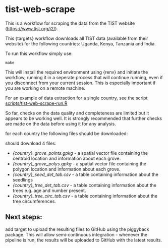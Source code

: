 
# tist-web-scrape

This is a workflow for scraping the data from the TIST website 
(https://www.tist.org/i2/). 

This {targets} workflow downloads all TIST data (available from their website) for the following countries: 
Uganda, Kenya, Tanzania and India.

To run this workflow simply use:

```
make
```
This will install the required environment using {renv} and initiate the workflow, running it in a seperate process that will continue running, even if you disconnect from your current session. This is especially important if you are working on a remote machine.

For an example of data extraction for a single country, see the script
[scripts/tist-web-scrape-run.R](scripts/tist-web-scrape-run.R)

So far, checks on the data quality and completeness are limited but it appears
to be working well. It is strongly recommended that further checks are made on
the data before using it for any analysis.

for each country the following files should be downloaded:

should download 4 files: 
- *{country}_grove_points.gpkg* - a spatial vector file containing the centroid 
location and information about each grove.
- *{country}_grove_polys.gpkg* - a spatial vector file containing the polygon
location and information about each grove.
- *{country}_seed_det_tab.csv* - a table containing information about the seedlings
- *{country}_tree_det_tab.csv* - a table containing information about the trees e.g. age and number present.
- *{country}_tree_circ_tab.csv* - a table containing information about the tree circumferences.

## Next steps:
add target to upload the resulting files to GitHub using the piggyback package. 
This will allow semi-continuous integration - whenever the pipeline is run, 
the results will be uploaded to GitHub with the latest results.